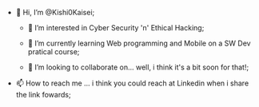 - 👋 Hi, I’m @Kishi0Kaisei;

    -  👀 I’m interested in Cyber Security 'n' Ethical Hacking;

    - 🌱 I’m currently learning Web programming and Mobile on a SW Dev pratical course;

    - 💞️ I’m looking to collaborate on... well, i think it's a bit soon for that!; 
 
- 📫 How to reach me ...  i think you could reach at Linkedin when i share the link fowards; 

<!---
Kishi0Kaisei/Kishi0Kaisei is a ✨ special ✨ repository because its `README.md` (this file) appears on your GitHub profile.
You can click the Preview link to take a look at your changes.
--->
